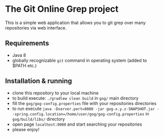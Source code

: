 # The Git Online Grep project

This is a simple web application that allows you to git grep over many repositories via web interface.

## Requirements
* Java 8
* globally recognizable `git` command in operating system (added to $PATH etc.)

## Installation & running
* clone this repository to your local machine
* to build execute: `./gradlew clean build` in `gog/` main directory
* fill the `gog/gog-config.properties` file with your repositories directories
* to run execute `java -Dserver.port=8080 -jar gog-x.y.z-SNAPSHOT.jar --spring.config.location=/home/user/gog/gog-config.properties` in `gog/build/libs/` directory
* open page `localhost:8080` and start searching your repositories
* please enjoy!
